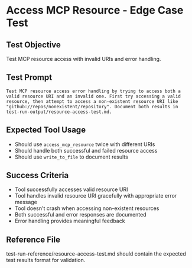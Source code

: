 # Access MCP Resource - Edge Case Test

## Test Objective

Test MCP resource access with invalid URIs and error handling.

## Test Prompt

```
Test MCP resource access error handling by trying to access both a valid resource URI and an invalid one. First try accessing a valid resource, then attempt to access a non-existent resource URI like "github://repos/nonexistent/repository". Document both results in test-run-output/resource-access-test.md.
```

## Expected Tool Usage

- Should use `access_mcp_resource` twice with different URIs
- Should handle both successful and failed resource access
- Should use `write_to_file` to document results

## Success Criteria

- Tool successfully accesses valid resource URI
- Tool handles invalid resource URI gracefully with appropriate error message
- Tool doesn't crash when accessing non-existent resources
- Both successful and error responses are documented
- Error handling provides meaningful feedback

## Reference File

test-run-reference/resource-access-test.md should contain the expected test results format for validation.

